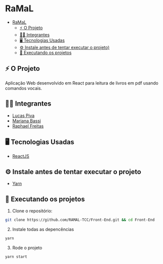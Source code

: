 # RaMaL

- [RaMaL](#ramaL)
  - [⚡️ O Projeto](#️-o-projeto)
  - [🧑‍💻 Integrantes](#-integrantes)
  - [🖥️ Tecnologias Usadas](#️-tecnologias-usadas)
  - [⚙️ Instale antes de tentar executar o projeto)](#️-instale-antes-de-tentar-executar-o-projeto)
  - [🚀️ Executando os projetos](#️-executando-os-projetos)

## ⚡️ O Projeto

Aplicação Web desenvolvido em React para leitura de livros em pdf usando comandos vocais.

## 🧑‍💻 Integrantes

- [Lucas Piva](https://github.com/INTLPiva)
- [Mariana Bassi](https://github.com/MaMBassi)
- [Raphael Freitas](https://github.com/RaphaelRFreitas)

## 🖥️ Tecnologias Usadas

- [ReactJS](https://reactjs.org/)

## ⚙️ Instale antes de tentar executar o projeto

- [Yarn](https://yarnpkg.com/)

## 🚀️ Executando os projetos

1. Clone o repositório:

```bash
git clone https://github.com/RAMAL-TCC/Front-End.git && cd Front-End
```

2. Instale todas as depencências

```bash
yarn
```

3. Rode o projeto

```bash
yarn start
```
